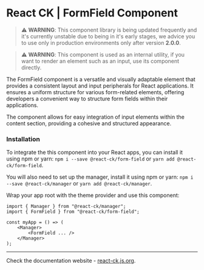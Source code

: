 # React CK | FormField Component

> :warning: **WARNING**: This component library is being updated frequently and it's currently unstable due to being in it's early stages, we advice you to use only in production environments only after version **2.0.0**.

> :warning: **WARNING**: This component is used as an internal utility, if you want to render an element such as an input, use its component directly.

The FormField component is a versatile and visually adaptable element that provides a consistent layout and input peripherals for React applications. It ensures a uniform structure for various form-related elements, offering developers a convenient way to structure form fields within their applications.

The component allows for easy integration of input elements within the content section, providing a cohesive and structured appearance.


### Installation 

To integrate the this component into your React apps, you can install it using npm or yarn: `npm i --save @react-ck/form-field` or `yarn add @react-ck/form-field`.

You will also need to set up the manager, install it using npm or yarn: `npm i --save @react-ck/manager` or `yarn add @react-ck/manager`.

Wrap your app root with the theme provider and use this component:

```tsx
import { Manager } from "@react-ck/manager";
import { FormField } from "@react-ck/form-field";

const myApp = () => (
    <Manager>
        <FormField ... />
    </Manager>
);
```

<!-- storybook-ignore -->

---

Check the documentation website - [react-ck.js.org](https://react-ck.js.org).